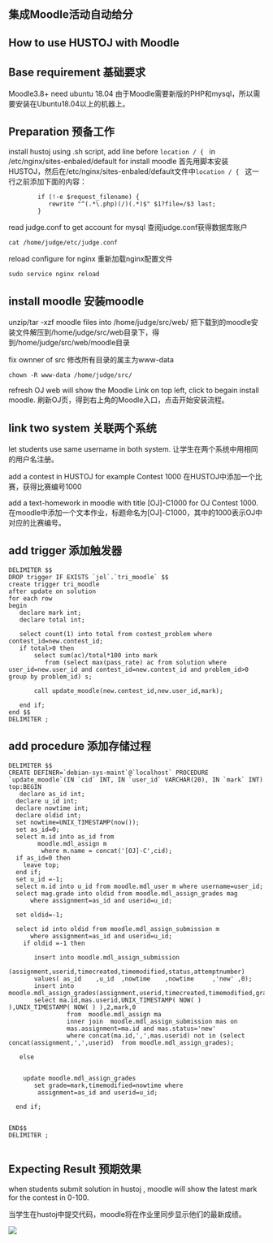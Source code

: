 集成Moodle活动自动给分
----
How to use HUSTOJ with Moodle 
----

Base requirement 基础要求
--
Moodle3.8+ need ubuntu 18.04 
由于Moodle需要新版的PHP和mysql，所以需要安装在Ubuntu18.04以上的机器上。

Preparation 预备工作
--

install hustoj using .sh script, add line before ```location / { ``` in /etc/nginx/sites-enbaled/default for install moodle
首先用脚本安装HUSTOJ，然后在/etc/nginx/sites-enbaled/default文件中```location / { ``` 这一行之前添加下面的内容：

```
        if (!-e $request_filename) {
           rewrite "^(.*\.php)(/)(.*)$" $1?file=/$3 last;
        }

```

read judge.conf to get account for mysql 查阅judge.conf获得数据库账户
```
cat /home/judge/etc/judge.conf
```


reload configure for nginx 重新加载nginx配置文件

```
sudo service nginx reload
```
install moodle 安装moodle
--

unzip/tar -xzf moodle files into /home/judge/src/web/
把下载到的moodle安装文件解压到/home/judge/src/web目录下，得到/home/judge/src/web/moodle目录

fix ownner of src
修改所有目录的属主为www-data

```
chown -R www-data /home/judge/src/

```
refresh OJ web will show the Moodle Link on top left, click to begain install moodle.
刷新OJ页，得到右上角的Moodle入口，点击开始安装流程。

link two system 关联两个系统
--

let students use same username in both system.
让学生在两个系统中用相同的用户名注册。


add a contest in HUSTOJ for example Contest 1000
在HUSTOJ中添加一个比赛，获得比赛编号1000

add a text-homework in moodle with title [OJ]-C1000 for OJ Contest 1000.
在moodle中添加一个文本作业，标题命名为[OJ]-C1000，其中的1000表示OJ中对应的比赛编号。

add trigger 添加触发器
--
``` 
DELIMITER $$
DROP trigger IF EXISTS `jol`.`tri_moodle` $$
create trigger tri_moodle
after update on solution
for each row
begin
   declare mark int;
   declare total int;
  
   select count(1) into total from contest_problem where contest_id=new.contest_id;
   if total>0 then
       select sum(ac)/total*100 into mark
          from (select max(pass_rate) ac from solution where user_id=new.user_id and contest_id=new.contest_id and problem_id>0 group by problem_id) s;
     
       call update_moodle(new.contest_id,new.user_id,mark);
       
   end if;
end $$
DELIMITER ;
```
add procedure 添加存储过程
--
```
DELIMITER $$
CREATE DEFINER=`debian-sys-maint`@`localhost` PROCEDURE `update_moodle`(IN `cid` INT, IN `user_id` VARCHAR(20), IN `mark` INT)
top:BEGIN
   declare as_id int;
  declare u_id int;
  declare nowtime int;
  declare oldid int;
  set nowtime=UNIX_TIMESTAMP(now());
  set as_id=0;
  select m.id into as_id from
        moodle.mdl_assign m
         where m.name = concat('[OJ]-C',cid);
  if as_id=0 then
    leave top;
  end if;
  set u_id =-1;
  select m.id into u_id from moodle.mdl_user m where username=user_id;
  select mag.grade into oldid from moodle.mdl_assign_grades mag
      where assignment=as_id and userid=u_id;

  set oldid=-1;

  select id into oldid from moodle.mdl_assign_submission m
      where assignment=as_id and userid=u_id;
    if oldid =-1 then
 
       insert into moodle.mdl_assign_submission
             (assignment,userid,timecreated,timemodified,status,attemptnumber)
       values( as_id    ,u_id  ,nowtime    ,nowtime     ,'new' ,0);
       insert into  moodle.mdl_assign_grades(assignment,userid,timecreated,timemodified,grader,grade,attemptnumber)
       select ma.id,mas.userid,UNIX_TIMESTAMP( NOW( ) ),UNIX_TIMESTAMP( NOW( ) ),2,mark,0
                from  moodle.mdl_assign ma
                inner join  moodle.mdl_assign_submission mas on
                mas.assignment=ma.id and mas.status='new' 
                where concat(ma.id,',',mas.userid) not in (select  concat(assignment,',',userid)  from moodle.mdl_assign_grades);

   else

   
    update moodle.mdl_assign_grades
       set grade=mark,timemodified=nowtime where
        assignment=as_id and userid=u_id;

  end if;

  
END$$
DELIMITER ;
 
```
Expecting Result 预期效果
--
when students submit solution in hustoj , moodle will show the latest mark for the contest in 0-100.

当学生在hustoj中提交代码，moodle将在作业里同步显示他们的最新成绩。

<img src="https://raw.githubusercontent.com/zhblue/hustoj/master/wiki/moodle.png" >






